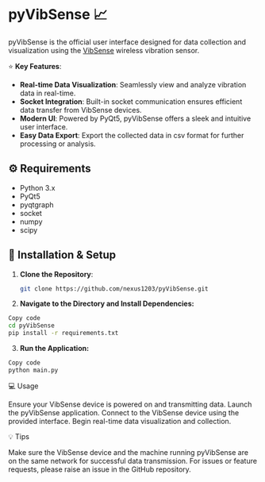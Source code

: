 # pyVibSense :chart_with_upwards_trend:
pyVibSense is the official user interface designed for data collection and visualization using the [VibSense](https://github.com/nexus1203/VibSense) wireless vibration sensor.

:star: **Key Features**:
- **Real-time Data Visualization**: Seamlessly view and analyze vibration data in real-time.
- **Socket Integration**: Built-in socket communication ensures efficient data transfer from VibSense devices.
- **Modern UI**: Powered by PyQt5, pyVibSense offers a sleek and intuitive user interface.
- **Easy Data Export**: Export the collected data in csv format for further processing or analysis.

## :gear: Requirements

- Python 3.x
- PyQt5
- pyqtgraph
- socket
- numpy
- scipy

## :rocket: Installation & Setup

1. **Clone the Repository**:
   ```bash
   git clone https://github.com/nexus1203/pyVibSense.git
2. **Navigate to the Directory and Install Dependencies:**
  ```bash
  Copy code
  cd pyVibSense
  pip install -r requirements.txt
  ```
3. **Run the Application:**
  ```bash
  Copy code
  python main.py
  ```

:computer: Usage

Ensure your VibSense device is powered on and transmitting data.
Launch the pyVibSense application.
Connect to the VibSense device using the provided interface.
Begin real-time data visualization and collection.

:bulb: Tips

Make sure the VibSense device and the machine running pyVibSense are on the same network for successful data transmission.
For issues or feature requests, please raise an issue in the GitHub repository.
